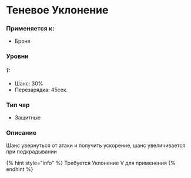 # Теневое Уклонение

### Применяется к:

* Броня

### Уровни

#### _1:_&#x20;

* Шанс: 30%
* Перезарядка:  45сек.

### Тип чар

* Защитные

### Описание&#x20;

Шанс увернуться от атаки и получить ускорение, шанс увеличивается при подкрадывании

{% hint style="info" %}
Требуется Уклонение V для применения
{% endhint %}
